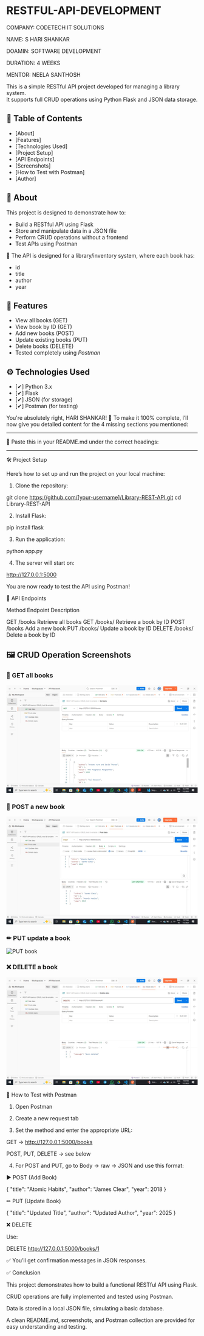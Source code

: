 # RESTFUL-API-DEVELOPMENT
COMPANY: CODETECH IT SOLUTIONS

NAME: S HARI SHANKAR

DOAMIN: SOFTWARE DEVELOPMENT

DURATION: 4 WEEKS

MENTOR: NEELA SANTHOSH

This is a simple RESTful API project developed for managing a library system.  
It supports full CRUD operations using Python Flask and JSON data storage.


## 📌 Table of Contents
- [About]
- [Features]
- [Technologies Used]
- [Project Setup]
- [API Endpoints]
- [Screenshots]
- [How to Test with Postman]
- [Author]



## 📖 About

This project is designed to demonstrate how to:
- Build a RESTful API using Flask
- Store and manipulate data in a JSON file
- Perform CRUD operations without a frontend
- Test APIs using Postman

📁 The API is designed for a library/inventory system, where each book has:
- id
- title
- author
- year



## 🌟 Features

- View all books (GET)
- View book by ID (GET)
- Add new books (POST)
- Update existing books (PUT)
- Delete books (DELETE)
- Tested completely using *Postman*


## ⚙ Technologies Used

- [✔] Python 3.x  
- [✔] Flask  
- [✔] JSON (for storage)  
- [✔] Postman (for testing)


You're absolutely right, HARI SHANKAR! 👏
To make it 100% complete, I’ll now give you detailed content for the 4 missing sections you mentioned:


---

🔧 Paste this in your README.md under the correct headings:


---

🛠 Project Setup

Here’s how to set up and run the project on your local machine:

1. Clone the repository:

git clone https://github.com/[your-username]/Library-REST-API.git
cd Library-REST-API

2. Install Flask:

pip install flask

3. Run the application:

python app.py

4. The server will start on:

http://127.0.0.1:5000


You are now ready to test the API using Postman!



📡 API Endpoints

Method	Endpoint	Description

GET	/books	Retrieve all books
GET	/books/<id>	Retrieve a book by ID
POST	/books	Add a new book
PUT	/books/<id>	Update a book by ID
DELETE	/books/<id>	Delete a book by ID

## 🖼 CRUD Operation Screenshots

### 📖 GET all books
![GET all books](get_books.png.jpg)

### 📝 POST a new book
![POST book](post_book.png.jpg)

### ✏ PUT update a book
![PUT book](put_book.png.jpg)

### ❌ DELETE a book
![DELETE book](delete_book.png.jpg)

🧪 How to Test with Postman

1. Open Postman

2. Create a new request tab

3. Set the method and enter the appropriate URL:

GET → http://127.0.0.1:5000/books

POST, PUT, DELETE → see below

4. For POST and PUT, go to Body → raw → JSON and use this format:

▶ POST (Add Book)

{
  "title": "Atomic Habits",
  "author": "James Clear",
  "year": 2018
}

✏ PUT (Update Book)

{
  "title": "Updated Title",
  "author": "Updated Author",
  "year": 2025
}

❌ DELETE

Use:

DELETE http://127.0.0.1:5000/books/1

✅ You’ll get confirmation messages in JSON responses.


✅ Conclusion

This project demonstrates how to build a functional RESTful API using Flask.

CRUD operations are fully implemented and tested using Postman.

Data is stored in a local JSON file, simulating a basic database.

A clean README.md, screenshots, and Postman collection are provided for easy understanding and testing.


